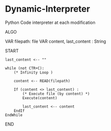 # Dynamic-Interpreter
Python Code interpreter at each modification


ALGO

VAR filepath: file
VAR content, last_content : String

START

    last_content <-- ""
    
    while (not CTR+C):  
        (* Infinity Loop )
        
        content <-- READ(filepath)
        
        If (content <> last_content) :
            (* Execute file (by content) *)
            Execute(content)
            
            last_content <-- content
        EndIf
    EndWhile
    
END
